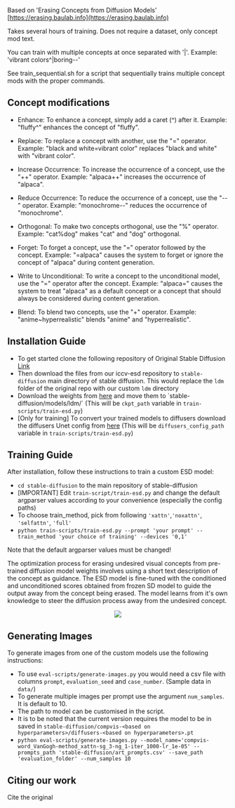 Based on 'Erasing Concepts from Diffusion Models' [https://erasing.baulab.info](https://erasing.baulab.info)

Takes several hours of training. Does not require a dataset, only concept mod text.

You can train with multiple concepts at once separated with '|'. Example: 'vibrant colors^|boring--'

See train_sequential.sh for a script that sequentially trains multiple concept mods with the proper commands.

## Concept modifications

* Enhance: To enhance a concept, simply add a caret (^) after it.
  Example: "fluffy^" enhances the concept of "fluffy".

* Replace: To replace a concept with another, use the "=" operator.
  Example: "black and white=vibrant color" replaces "black and white" with "vibrant color".

* Increase Occurrence: To increase the occurrence of a concept, use the "++" operator.
  Example: "alpaca++" increases the occurrence of "alpaca".

* Reduce Occurrence: To reduce the occurrence of a concept, use the "--" operator.
  Example: "monochrome--" reduces the occurrence of "monochrome".

* Orthogonal: To make two concepts orthogonal, use the "%" operator.
  Example: "cat%dog" makes "cat" and "dog" orthogonal.

* Forget: To forget a concept, use the "=" operator followed by the concept.
  Example: "=alpaca" causes the system to forget or ignore the concept of "alpaca" during content generation.

* Write to Unconditional: To write a concept to the unconditional model, use the "=" operator after the concept.
  Example: "alpaca=" causes the system to treat "alpaca" as a default concept or a concept that should always be considered during content generation.

* Blend: To blend two concepts, use the "+" operator.
  Example: "anime~hyperrealistic" blends "anime" and "hyperrealistic".

## Installation Guide

* To get started clone the following repository of Original Stable Diffusion [Link](https://github.com/CompVis/stable-diffusion)
* Then download the files from our iccv-esd repository to `stable-diffusion` main directory of stable diffusion. This would replace the `ldm` folder of the original repo with our custom `ldm` directory
* Download the weights from [here]([https://huggingface.co/CompVis/stable-diffusion-v-1-4-original](https://huggingface.co/CompVis/stable-diffusion-v-1-4-original/resolve/main/sd-v1-4-full-ema.ckpt)) and move them to `stable-diffusion/models/ldm/` (This will be `ckpt_path` variable in `train-scripts/train-esd.py`)
* [Only for training] To convert your trained models to diffusers download the diffusers Unet config from [here](https://huggingface.co/CompVis/stable-diffusion-v1-4/blob/main/unet/config.json)  (This will be `diffusers_config_path` variable in `train-scripts/train-esd.py`)

## Training Guide

After installation, follow these instructions to train a custom ESD model:

* `cd stable-diffusion` to the main repository of stable-diffusion
* [IMPORTANT] Edit `train-script/train-esd.py` and change the default argparser values according to your convenience (especially the config paths)
* To choose train_method, pick from following `'xattn'`,`'noxattn'`, `'selfattn'`, `'full'` 
* `python train-scripts/train-esd.py --prompt 'your prompt' --train_method 'your choice of training' --devices '0,1'`

Note that the default argparser values must be changed!

The optimization process for erasing undesired visual concepts from pre-trained diffusion model weights involves using a short text description of the concept as guidance. The ESD model is fine-tuned with the conditioned and unconditioned scores obtained from frozen SD model to guide the output away from the concept being erased. The model learns from it's own knowledge to steer the diffusion process away from the undesired concept.
<div align='center'>
<img src = 'images/ESD.png'>
</div>

## Generating Images

To generate images from one of the custom models use the following instructions:

* To use `eval-scripts/generate-images.py` you would need a csv file with columns `prompt`, `evaluation_seed` and `case_number`. (Sample data in `data/`)
* To generate multiple images per prompt use the argument `num_samples`. It is default to 10.
* The path to model can be customised in the script.
* It is to be noted that the current version requires the model to be in saved in `stable-diffusion/compvis-<based on hyperparameters>/diffusers-<based on hyperparameters>.pt`
* `python eval-scripts/generate-images.py --model_name='compvis-word_VanGogh-method_xattn-sg_3-ng_1-iter_1000-lr_1e-05' --prompts_path 'stable-diffusion/art_prompts.csv' --save_path 'evaluation_folder' --num_samples 10` 

## Citing our work

Cite the original
